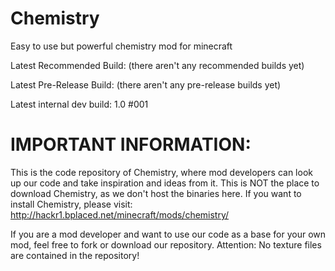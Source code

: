 Chemistry
=========

Easy to use but powerful chemistry mod for minecraft

Latest Recommended Build: (there aren't any recommended builds yet)

Latest Pre-Release Build: (there aren't any pre-release builds yet)

Latest internal dev build: 1.0 #001

IMPORTANT INFORMATION:
======================
This is the code repository of Chemistry, where mod developers can look up our code and take inspiration and ideas from it.
This is NOT the place to download Chemistry, as we don't host the binaries here.
If you want to install Chemistry, please visit: http://hackr1.bplaced.net/minecraft/mods/chemistry/

If you are a mod developer and want to use our code as a base for your own mod, feel free to fork or download our repository.
Attention: No texture files are contained in the repository!



